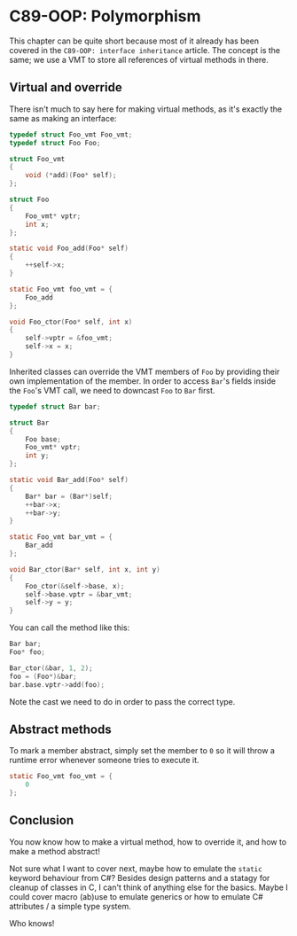 # C89-OOP: Polymorphism

This chapter can be quite short because most of it already has been covered in
the `C89-OOP: interface inheritance` article. The concept is the same; we use a
VMT to store all references of virtual methods in there.

## Virtual and override

There isn't much to say here for making virtual methods, as it's exactly the
same as making an interface:

```c
typedef struct Foo_vmt Foo_vmt;
typedef struct Foo Foo;

struct Foo_vmt
{
    void (*add)(Foo* self);
};

struct Foo
{
    Foo_vmt* vptr;
    int x;
};

static void Foo_add(Foo* self)
{
    ++self->x;
}

static Foo_vmt foo_vmt = {
    Foo_add
};

void Foo_ctor(Foo* self, int x)
{
    self->vptr = &foo_vmt;
    self->x = x;
}
```

Inherited classes can override the VMT members of `Foo` by providing their own
implementation of the member. In order to access `Bar`'s fields inside the
`Foo`'s VMT call, we need to downcast `Foo` to `Bar` first.

```c
typedef struct Bar bar;

struct Bar
{
    Foo base;
    Foo_vmt* vptr;
    int y;
};

static void Bar_add(Foo* self)
{
    Bar* bar = (Bar*)self;
    ++bar->x;
    ++bar->y;
}

static Foo_vmt bar_vmt = {
    Bar_add
};

void Bar_ctor(Bar* self, int x, int y)
{
    Foo_ctor(&self->base, x);
    self->base.vptr = &bar_vmt;
    self->y = y;
}
```

You can call the method like this:

```c
Bar bar;
Foo* foo;

Bar_ctor(&bar, 1, 2);
foo = (Foo*)&bar;
bar.base.vptr->add(foo);
```

Note the cast we need to do in order to pass the correct type.

## Abstract methods

To mark a member abstract, simply set the member to `0` so it will throw a
runtime error whenever someone tries to execute it.

```c
static Foo_vmt foo_vmt = {
    0
};
```

## Conclusion

You now know how to make a virtual method, how to override it, and how to make
a method abstract!

Not sure what I want to cover next, maybe how to emulate the `static` keyword
behaviour from C#? Besides design patterns and a statagy for cleanup of classes
in C, I can't think of anything else for the basics. Maybe I could cover macro
(ab)use to emulate generics or how to emulate C# attributes / a simple type
system.

Who knows!
